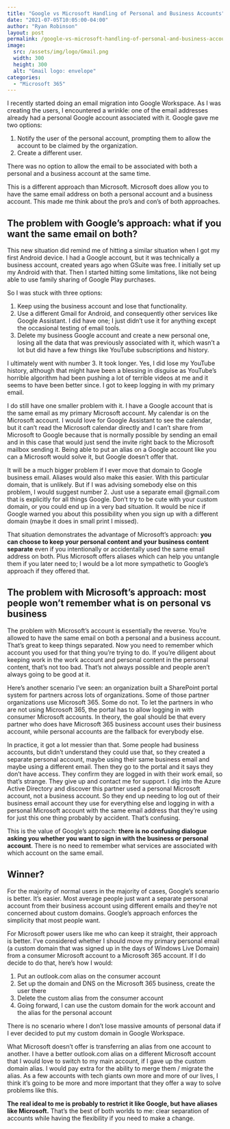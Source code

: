 ```yaml
---
title: "Google vs Microsoft Handling of Personal and Business Accounts"
date: "2021-07-05T10:05:00-04:00"
author: "Ryan Robinson"
layout: post
permalink: /google-vs-microsoft-handling-of-personal-and-business-accounts/
image: 
  src: /assets/img/logo/Gmail.png
  width: 300
  height: 300
  alt: "Gmail logo: envelope"
categories:
  - "Microsoft 365"
---
```


I recently started doing an email migration into Google Workspace. As I was creating the users, I encountered a wrinkle: one of the email addresses already had a personal Google account associated with it. Google gave me two options:

1. Notify the user of the personal account, prompting them to allow the account to be claimed by the organization.
2. Create a different user.

There was no option to allow the email to be associated with both a personal and a business account at the same time.

This is a different approach than Microsoft. Microsoft does allow you to have the same email address on both a personal account and a business account. This made me think about the pro’s and con’s of both approaches.

## The problem with Google’s approach: what if you want the same email on both?

This new situation did remind me of hitting a similar situation when I got my first Android device. I had a Google account, but it was technically a business account, created years ago when GSuite was free. I initially set up my Android with that. Then I started hitting some limitations, like not being able to use family sharing of Google Play purchases.

So I was stuck with three options:

1. Keep using the business account and lose that functionality.
2. Use a different Gmail for Android, and consequently other services like Google Assistant. I did have one; I just didn’t use it for anything except the occasional testing of email tools.
3. Delete my business Google account and create a new personal one, losing all the data that was previously associated with it, which wasn’t a lot but did have a few things like YouTube subscriptions and history.

I ultimately went with number 3. It took longer. Yes, I did lose my YouTube history, although that might have been a blessing in disguise as YouTube’s horrible algorithm had been pushing a lot of terrible videos at me and it seems to have been better since. I got to keep logging in with my primary email.

I do still have one smaller problem with it. I have a Google account that is the same email as my primary Microsoft account. My calendar is on the Microsoft account. I would love for Google Assistant to see the calendar, but it can’t read the Microsoft calendar directly and I can’t share from Microsoft to Google because that is normally possible by sending an email and in this case that would just send the invite right back to the Microsoft mailbox sending it. Being able to put an alias on a Google account like you can a Microsoft would solve it, but Google doesn’t offer that.

It will be a much bigger problem if I ever move that domain to Google business email. Aliases would also make this easier. With this particular domain, that is unlikely. But if I was advising somebody else on this problem, I would suggest number 2. Just use a separate email @gmail.com that is explicitly for all things Google. Don’t try to be cute with your custom domain, or you could end up in a very bad situation. It would be nice if Google warned you about this possibility when you sign up with a different domain (maybe it does in small print I missed).

That situation demonstrates the advantage of Microsoft’s approach: **you can choose to keep your personal content and your business content separate** even if you intentionally or accidentally used the same email address on both. Plus Microsoft offers aliases which can help you untangle them if you later need to; I would be a lot more sympathetic to Google’s approach if they offered that.

## The problem with Microsoft’s approach: most people won’t remember what is on personal vs business

The problem with Microsoft’s account is essentially the reverse. You’re allowed to have the same email on both a personal and a business account. That’s great to keep things separated. Now you need to remember which account you used for that thing you’re trying to do. If you’re diligent about keeping work in the work account and personal content in the personal content, that’s not too bad. That’s not always possible and people aren’t always going to be good at it.

Here’s another scenario I’ve seen: an organization built a SharePoint portal system for partners across lots of organizations. Some of those partner organizations use Microsoft 365. Some do not. To let the partners in who are not using Microsoft 365, the portal has to allow logging in with consumer Microsoft accounts. In theory, the goal should be that every partner who does have Microsoft 365 business account uses their business account, while personal accounts are the fallback for everybody else.

In practice, it got a lot messier than that. Some people had business accounts, but didn’t understand they could use that, so they created a separate personal account, maybe using their same business email and maybe using a different email. Then they go to the portal and it says they don’t have access. They confirm they are logged in with their work email, so that’s strange. They give up and contact me for support. I dig into the Azure Active Directory and discover this partner used a personal Microsoft account, not a business account. So they end up needing to log out of their business email account they use for everything else and logging in with a personal Microsoft account with the same email address that they’re using for just this one thing probably by accident. That’s confusing.

This is the value of Google’s approach: **there is no confusing dialogue asking you whether you want to sign in with the business or personal account**. There is no need to remember what services are associated with which account on the same email.

## Winner?

For the majority of normal users in the majority of cases, Google’s scenario is better. It’s easier. Most average people just want a separate personal account from their business account using different emails and they’re not concerned about custom domains. Google’s approach enforces the simplicity that most people want.

For Microsoft power users like me who can keep it straight, their approach is better. I’ve considered whether I should move my primary personal email (a custom domain that was signed up in the days of Windows Live Domain) from a consumer Microsoft account to a Microsoft 365 account. If I do decide to do that, here’s how I would:

1. Put an outlook.com alias on the consumer account
2. Set up the domain and DNS on the Microsoft 365 business, create the user there
3. Delete the custom alias from the consumer account
4. Going forward, I can use the custom domain for the work account and the alias for the personal account

There is no scenario where I don’t lose massive amounts of personal data if I ever decided to put my custom domain in Google Workspace.

What Microsoft doesn’t offer is transferring an alias from one account to another. I have a better outlook.com alias on a different Microsoft account that I would love to switch to my main account, if I gave up the custom domain alias. I would pay extra for the ability to merge them / migrate the alias. As a few accounts with tech giants own more and more of our lives, I think it’s going to be more and more important that they offer a way to solve problems like this.

**The real ideal to me is probably to restrict it like Google, but have aliases like Microsoft.** That’s the best of both worlds to me: clear separation of accounts while having the flexibility if you need to make a change.

